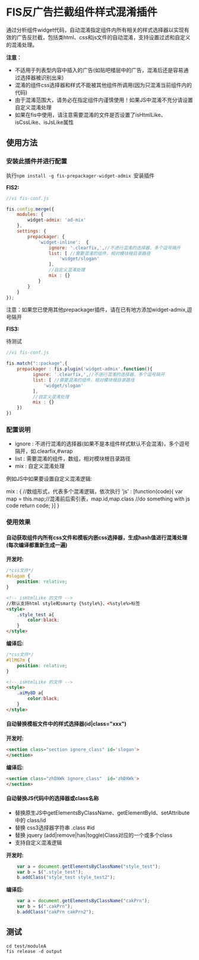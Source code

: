 FIS反广告拦截组件样式混淆插件
=============================

通过分析组件widget代码，自动混淆指定组件内所有相关的样式选择器以实现有效的广告反拦截，包括类html、css和js文件的自动混淆，支持设置过滤和自定义的混淆处理。

**注意**：

 - 不适用于列表型内容中插入的广告(如贴吧楼层中的广告，混淆后还是容易通过选择器被识别出来)
 - 混淆的组件css选择器和样式不能被其他组件所调用(因为只混淆当前组件内的代码)
 - 由于混淆范围大，请务必在指定组件内谨慎使用！如果JS中混淆不充分请设置自定义混淆处理
 - 如果在fis中使用，请注意需要混淆的文件是否设置了isHtmlLike、isCssLike、isJsLike属性

## 使用方法

### 安装此插件并进行配置

执行`npm install -g fis-prepackager-widget-admix `安装插件

**FIS2:**

```javascript
//vi fis-conf.js

fis.config.merge({
    modules: {
        widget-admix: 'ad-mix'
    },
    settings: {
        prepackager: {
            'widget-inline':  {
                ignore: '.clearfix,',//不进行混淆的选择器，多个逗号隔开
                list: [ //需要混淆的组件，相对模块根目录路径
                    'widget/slogan'
                ],
                //自定义混淆处理
                mix : {}
            }
        }
    }
});
```

注意：如果您已使用其他prepackager插件，请在已有地方添加widget-admix,逗号隔开


**FIS3:**

待测试

```javascript
//vi fis-conf.js

fis.match("::package",{
    prepackager : fis.plugin('widget-admix',function(){
          ignore: '.clearfix,',//不进行混淆的选择器，多个逗号隔开
          list: [ //需要混淆的组件，相对模块根目录路径
              'widget/slogan'
          ],
          //自定义混淆处理
          mix : {}
    })
})
```

### 配置说明

- ignore : 不进行混淆的选择器(如果不是本组件样式默认不会混淆)，多个逗号隔开，如.clearfix,#wrap
- list : 需要混淆的组件，数组，相对模块根目录路径
- mix : 自定义混淆处理

例如JS中如果要设置自定义混淆逻辑:

 mix : {
    //数组形式，代表多个混淆逻辑，依次执行
    'js' : [function(code){
        var map = this.map;//混淆前后索引表，map.id,map.class
        //do something with js code
        return code;
    }]
 }


### 使用效果

#### 自动获取组件内所有css文件和模板内嵌css选择器，生成hash值进行混淆处理(每次编译都重新生成一遍)

**开发时:**

```css
/*css文件*/
#slogan {
    position: relative;
}


```

```html
<!-- isHtmlLike 的文件 -->
//默认支持html style和smarty {%style%}、<%style%>标签
<style>
    .style_test a{
        color:black;
    }
</style>

```

**编译后:**

```css
/*css文件*/
#llM67m {
    position: relative;
}
```

```html
<!-- isHtmlLike 的文件 -->
<style>
    .aiMy8D a{
        color:black;
    }
</style>

```

#### 自动替换模板文件中的样式选择器(id|class="xxx")

**开发时:**

```html
<section class="section ignore_class" id='slogan'>
</section>

```

**编译后:**


```html
<section class="zhDXWk ignore_class"  id='zhDXWk'>
</section>

```

#### 自动替换JS代码中的选择器或class名称

 - 替换原生JS中getElementsByClassName、getElementById、setAttribute中的 class/id
 - 替换 css3选择器字符串 .class #id
 - 替换 jquery (add|remove|has|toggle)Class对应的一个或多个class
 - 支持自定义混淆逻辑


**开发时:**

```javascript
    var a = document.getElementsByClassName("style_test");
    var b = $(".style_test");
    b.addClass("style_test style_test2");
```

**编译后:**

```javascript
    var a = document.getElementsByClassName("cakPrn");
    var b = $(".cakPrn");
    b.addClass("cakPrn cakPrn2");
```

## 测试

```
cd test/moduleA
fis release -d output
```
